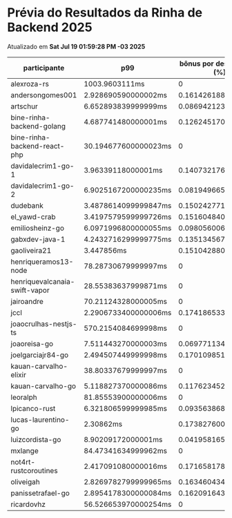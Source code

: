 # Prévia do Resultados da Rinha de Backend 2025
Atualizado em **Sat Jul 19 01:59:28 PM -03 2025**


| participante | p99 | bônus por desempenho (%) | multa ($) | lucro |
| -- | -- | -- | -- | -- |
|	alexroza-rs	|	1003.9603111ms	|	0	|	0	|	187161.49000000002	|
|	andersongomes001	|	2.928690590000002ms	|	0.16142618819999996	|	110177.24550000756	|	255430.57812127637	|
|	artschur	|	6.652893839999999ms	|	0.08694212320000003	|	107739.8437499827	|	226851.5120181386	|
|	bine-rinha-backend-golang	|	4.687741480000001ms	|	0.1262451704	|	103429.90174998394	|	229391.31916677585	|
|	bine-rinha-backend-react-php	|	30.194677600000023ms	|	0	|	107502.2676000251	|	199647.0684000466	|
|	davidalecrim1-go-1	|	3.96339118000001ms	|	0.1407321763999998	|	0	|	337010.39677057345	|
|	davidalecrim1-go-2	|	6.9025167200000235ms	|	0.08194966559999953	|	106288.33774999998	|	222279.18078083513	|
|	dudebank	|	3.4878614099999847ms	|	0.1502427718000003	|	0	|	357705.11397666996	|
|	el_yawd-crab	|	3.4197579599999726ms	|	0.15160484080000056	|	109894.81474999998	|	251692.04423548369	|
|	emiliosheinz-go	|	6.0971996800000055ms	|	0.0980560063999999	|	81163.84149999046	|	173471.71181875843	|
|	gabxdev-java-1	|	4.2432716299999775ms	|	0.13513456740000046	|	0	|	358751.15813894034	|
|	gaoliveira21	|	3.447856ms	|	0.15104288000000002	|	0	|	260126.89691239683	|
|	henriqueramos13-node	|	78.28730679999997ms	|	0	|	58750.09	|	109107.31	|
|	henriquevalcanaia-swift-vapor	|	28.55383637999871ms	|	0	|	53349.81049999395	|	99078.21949998879	|
|	jairoandre	|	70.21124328000005ms	|	0	|	108854.59199999999	|	202158.528	|
|	jccl	|	2.2906733400000006ms	|	0.17418653319999997	|	0	|	86509.09695714057	|
|	joaocrulhas-nestjs-ts	|	570.2154084699998ms	|	0	|	0	|	0	|
|	joaoreisa-go	|	7.511443270000003ms	|	0.06977113459999995	|	86285.55425	|	177445.28937746387	|
|	joelgarciajr84-go	|	2.494507449999998ms	|	0.17010985100000003	|	60074.16975	|	140764.05257891776	|
|	kauan-carvalho-elixir	|	38.80337679999997ms	|	0	|	108314.8045	|	201156.0655	|
|	kauan-carvalho-go	|	5.118827370000086ms	|	0.11762345259999828	|	0	|	346592.50110582355	|
|	leoralph	|	81.85553900000006ms	|	0	|	0	|	180885.03	|
|	lpicanco-rust	|	6.321806599999985ms	|	0.0935638680000003	|	109121.00325	|	231824.10073317314	|
|	lucas-laurentino-go	|	2.30862ms	|	0.17382760000000003	|	0	|	363061.055871162	|
|	luizcordista-go	|	8.90209172000001ms	|	0.0419581655999998	|	0	|	314262.2776060129	|
|	mxlange	|	84.47341634999962ms	|	0	|	55469.259999991664	|	103014.33999998454	|
|	not4rt-rustcoroutines	|	2.417091080000016ms	|	0.17165817839999967	|	0	|	201475.8681589075	|
|	oliveigah	|	2.8269782799999965ms	|	0.16346043440000008	|	0	|	362482.37520636356	|
|	panissetrafael-go	|	2.8954178300000084ms	|	0.16209164339999985	|	75528.09809999999	|	175244.96373972972	|
|	ricardovhz	|	56.526653970000254ms	|	0	|	99663.57799999998	|	185089.50199999998	|
